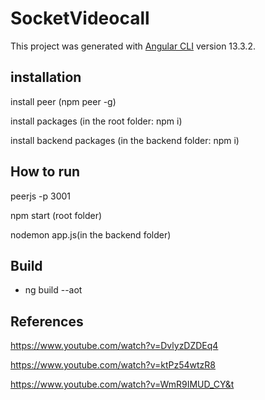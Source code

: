 # SocketVideocall

This project was generated with [Angular CLI](https://github.com/angular/angular-cli) version 13.3.2.


## installation

install peer (npm peer -g)

install packages (in the root folder: npm i)

install backend packages (in the backend folder: npm i)

## How to run

peerjs -p 3001

npm start (root folder)

nodemon app.js(in the backend folder)


## Build

- ng build --aot

## References

https://www.youtube.com/watch?v=DvlyzDZDEq4

https://www.youtube.com/watch?v=ktPz54wtzR8

https://www.youtube.com/watch?v=WmR9IMUD_CY&t
